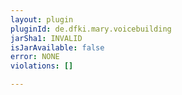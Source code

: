 ```yaml
---
layout: plugin
pluginId: de.dfki.mary.voicebuilding
jarSha1: INVALID
isJarAvailable: false
error: NONE
violations: []

---
```

